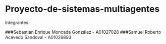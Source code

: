 # Proyecto-de-sistemas-multiagentes
Integrantes:

###Sebastian Enrique Moncada González - A01027028
###Samuel Roberto Acevedo Sandoval - A01026893
